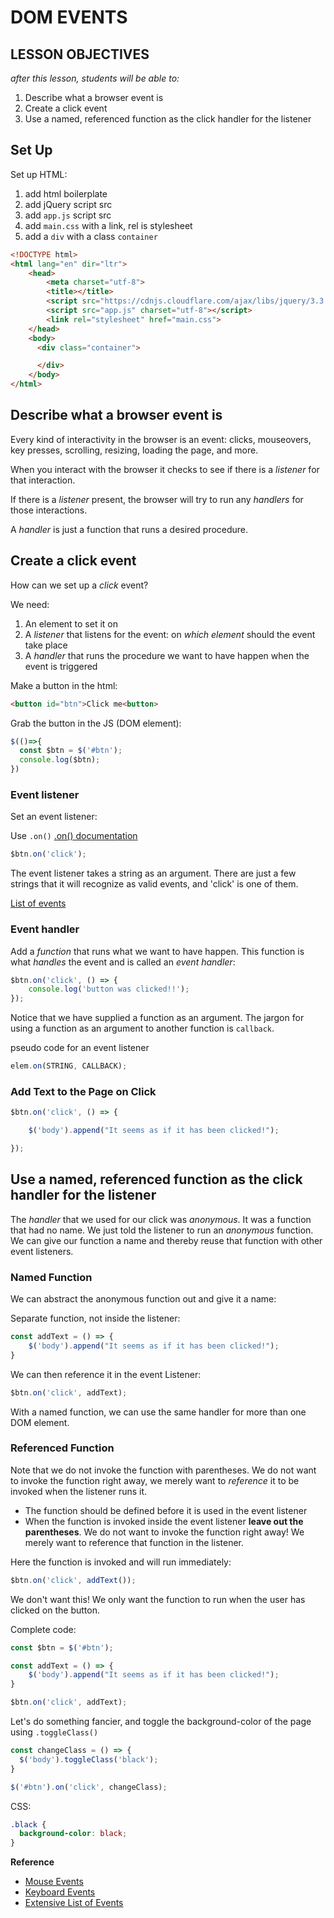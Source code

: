 # DOM EVENTS

## LESSON OBJECTIVES

_after this lesson, students will be able to:_

1. Describe what a browser event is
1. Create a click event
1. Use a named, referenced function as the click handler for the listener

## Set Up

Set up HTML:

1. add html boilerplate
1. add jQuery script src
1. add `app.js` script src
1. add `main.css` with a link, rel is stylesheet
1. add a `div` with a class `container`

```html
<!DOCTYPE html>
<html lang="en" dir="ltr">
    <head>
        <meta charset="utf-8">
        <title></title>
        <script src="https://cdnjs.cloudflare.com/ajax/libs/jquery/3.3.1/jquery.min.js" charset="utf-8"></script>
        <script src="app.js" charset="utf-8"></script>
        <link rel="stylesheet" href="main.css">
    </head>
    <body>
      <div class="container">

      </div>
    </body>
</html>
```

## Describe what a browser event is

Every kind of interactivity in the browser is an event: clicks, mouseovers, key presses, scrolling, resizing, loading the page, and more.

When you interact with the browser it checks to see if there is a _listener_ for that interaction.

If there is a _listener_ present, the browser will try to run any _handlers_ for those interactions.

A _handler_ is just a function that runs a desired procedure.

## Create a click event

How can we set up a _click_ event?

We need:

1. An element to set it on
2. A _listener_ that listens for the event: on _which element_ should the event take place
3. A _handler_ that runs the procedure we want to have happen when the event is triggered

Make a button in the html:

```html
<button id="btn">Click me<button>
```

Grab the button in the JS (DOM element):

```javascript
$(()=>{
  const $btn = $('#btn');
  console.log($btn);
})
```

### Event listener

Set an event listener:

Use `.on()` [.on() documentation](http://api.jquery.com/on/)

```javascript
$btn.on('click');
```

The event listener takes a string as an argument. There are just a few strings that it will recognize as valid events, and 'click' is one of them.

[List of events](https://developer.mozilla.org/en-US/docs/Web/Events)

### Event handler

Add a _function_ that runs what we want to have happen. This function is what _handles_ the event and is called an _event handler_:

```javascript
$btn.on('click', () => {
	console.log('button was clicked!!');
});
```

Notice that we have supplied a function as an argument. The jargon for using a function as an argument to another function is `callback`.

pseudo code for an event listener

```javascript
elem.on(STRING, CALLBACK);
```

### Add Text to the Page on Click

```javascript
$btn.on('click', () => {

	$('body').append("It seems as if it has been clicked!");

});
```

## Use a named, referenced function as the click handler for the listener

The _handler_ that we used for our click was _anonymous_. It was a function that had no name. We just told the listener to run an _anonymous_ function. We can give our function a name and thereby reuse that function with other event listeners.

### Named Function

We can abstract the anonymous function out and give it a name:

Separate function, not inside the listener:

```javascript
const addText = () => {
	$('body').append("It seems as if it has been clicked!");
}
```

We can then reference it in the event Listener:

```javascript
$btn.on('click', addText);
```

With a named function, we can use the same handler for more than one DOM element.

### Referenced Function

Note that we do not invoke the function with parentheses. We do not want to invoke the function right away, we merely want to _reference_ it to be invoked when the listener runs it.

* The function should be defined before it is used in the event listener
* When the function is invoked inside the event listener **leave out the parentheses**. We do not want to invoke the function right away! We merely want to reference that function in the listener.

Here the function is invoked and will run immediately:

```javascript
$btn.on('click', addText());
```

We don't want this! We only want the function to run when the user has clicked on the button.

Complete code:

```javascript
const $btn = $('#btn');

const addText = () => {
	$('body').append("It seems as if it has been clicked!");
}

$btn.on('click', addText);
```

Let's do something fancier, and toggle the background-color of the page using `.toggleClass()`

```javascript
const changeClass = () => {
  $('body').toggleClass('black');
}

$('#btn').on('click', changeClass);
```

CSS:

```css
.black {
  background-color: black;
}
```

**Reference**

- [Mouse Events](https://developer.mozilla.org/en-US/docs/Web/Events#Mouse_events)
- [Keyboard Events](https://developer.mozilla.org/en-US/docs/Web/Events#Keyboard_events)
- [Extensive List of Events](https://developer.mozilla.org/en-US/docs/Web/Events)
